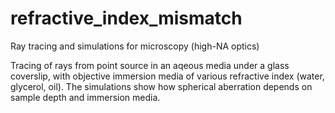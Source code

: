 # refractive_index_mismatch
Ray tracing and simulations for microscopy (high-NA optics)

Tracing of rays from point source in an aqeous media under a glass coverslip, with objective immersion media of various refractive index (water, glycerol, oil). The simulations show how spherical aberration depends on sample depth and immersion media.
